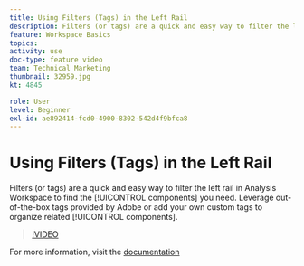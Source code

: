 ```yaml
---
title: Using Filters (Tags) in the Left Rail
description: Filters (or tags) are a quick and easy way to filter the left rail in Analysis Workspace to find the components you need. Leverage out-of-the-box tags provided by Adobe or add your own custom tags to organize related components.
feature: Workspace Basics
topics: 
activity: use
doc-type: feature video
team: Technical Marketing
thumbnail: 32959.jpg
kt: 4845

role: User
level: Beginner
exl-id: ae892414-fcd0-4900-8302-542d4f9bfca8
---
```

# Using Filters (Tags) in the Left Rail

Filters (or tags) are a quick and easy way to filter the left rail in Analysis Workspace to find the [!UICONTROL components] you need. Leverage out-of-the-box tags provided by Adobe or add your own custom tags to organize related [!UICONTROL components].

>[!VIDEO](https://video.tv.adobe.com/v/32959/?quality=12)

For more information, visit the [documentation](https://experienceleague.adobe.com/docs/analytics/analyze/analysis-workspace/analysis-workspace-features.html)
